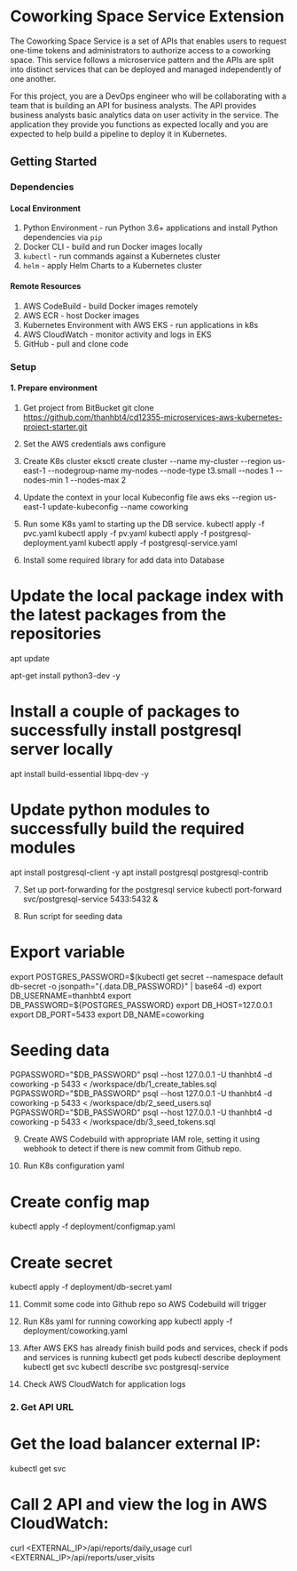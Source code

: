 # Coworking Space Service Extension
The Coworking Space Service is a set of APIs that enables users to request one-time tokens and administrators to authorize access to a coworking space. This service follows a microservice pattern and the APIs are split into distinct services that can be deployed and managed independently of one another.

For this project, you are a DevOps engineer who will be collaborating with a team that is building an API for business analysts. The API provides business analysts basic analytics data on user activity in the service. The application they provide you functions as expected locally and you are expected to help build a pipeline to deploy it in Kubernetes.

## Getting Started

### Dependencies
#### Local Environment
1. Python Environment - run Python 3.6+ applications and install Python dependencies via `pip`
2. Docker CLI - build and run Docker images locally
3. `kubectl` - run commands against a Kubernetes cluster
4. `helm` - apply Helm Charts to a Kubernetes cluster

#### Remote Resources
1. AWS CodeBuild - build Docker images remotely
2. AWS ECR - host Docker images
3. Kubernetes Environment with AWS EKS - run applications in k8s
4. AWS CloudWatch - monitor activity and logs in EKS
5. GitHub - pull and clone code

### Setup
#### 1. Prepare environment
1. Get project from BitBucket
git clone https://github.com/thanhbt4/cd12355-microservices-aws-kubernetes-project-starter.git

2. Set the AWS credentials
aws configure

3. Create K8s cluster
eksctl create cluster --name my-cluster --region us-east-1 --nodegroup-name my-nodes --node-type t3.small --nodes 1 --nodes-min 1 --nodes-max 2

4. Update the context in your local Kubeconfig file
aws eks --region us-east-1 update-kubeconfig --name coworking

5. Run some K8s yaml to starting up the DB service.
kubectl apply -f pvc.yaml
kubectl apply -f pv.yaml
kubectl apply -f postgresql-deployment.yaml
kubectl apply -f postgresql-service.yaml

6. Install some required library for add data into Database
# Update the local package index with the latest packages from the repositories
apt update

apt-get install python3-dev -y
# Install a couple of packages to successfully install postgresql server locally
apt install build-essential libpq-dev -y
# Update python modules to successfully build the required modules
apt install postgresql-client -y
apt install postgresql postgresql-contrib

7. Set up port-forwarding for the postgresql service
kubectl port-forward svc/postgresql-service 5433:5432 &

8. Run script for seeding data
# Export variable
export POSTGRES_PASSWORD=$(kubectl get secret --namespace default db-secret -o jsonpath="{.data.DB_PASSWORD}" | base64 -d)
export DB_USERNAME=thanhbt4
export DB_PASSWORD=${POSTGRES_PASSWORD}
export DB_HOST=127.0.0.1
export DB_PORT=5433
export DB_NAME=coworking
# Seeding data
PGPASSWORD="$DB_PASSWORD" psql --host 127.0.0.1 -U thanhbt4 -d coworking -p 5433 < /workspace/db/1_create_tables.sql
PGPASSWORD="$DB_PASSWORD" psql --host 127.0.0.1 -U thanhbt4 -d coworking -p 5433 < /workspace/db/2_seed_users.sql
PGPASSWORD="$DB_PASSWORD" psql --host 127.0.0.1 -U thanhbt4 -d coworking -p 5433 < /workspace/db/3_seed_tokens.sql

9. Create AWS Codebuild with appropriate IAM role, setting it using webhook to detect if there is new commit from Github repo.

10. Run K8s configuration yaml
# Create config map
kubectl apply -f deployment/configmap.yaml
# Create secret
kubectl apply -f deployment/db-secret.yaml

11. Commit some code into Github repo so AWS Codebuild will trigger

12. Run K8s yaml for running coworking app
kubectl apply -f deployment/coworking.yaml

13. After AWS EKS has already finish build pods and services, check if pods and services is running
kubectl get pods
kubectl describe deployment
kubectl get svc
kubectl describe svc postgresql-service

14. Check AWS CloudWatch for application logs

### 2. Get API URL
# Get the load balancer external IP:
kubectl get svc
# Call 2 API and view the log in AWS CloudWatch:
curl <EXTERNAL_IP>/api/reports/daily_usage
curl <EXTERNAL_IP>/api/reports/user_visits
